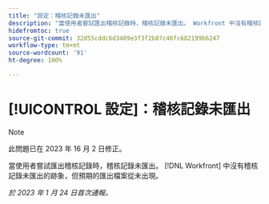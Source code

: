 ```yaml
---
title: "設定：稽核記錄未匯出"
description: "當使用者嘗試匯出稽核記錄時，稽核記錄未匯出。 Workfront 中沒有稽核記錄未匯出的跡象，但預期的匯出檔案從未出現。"
hidefromtoc: true
source-git-commit: 32d55cddc6d3489e3f3f2b87c46fc682199b6247
workflow-type: tm+mt
source-wordcount: '91'
ht-degree: 100%

---
```



# [!UICONTROL 設定]：稽核記錄未匯出

>[!NOTE]
>
>此問題已在 2023 年 16 月 2 日修正。

當使用者嘗試匯出稽核記錄時，稽核記錄未匯出。 [!DNL Workfront] 中沒有稽核記錄未匯出的跡象，但預期的匯出檔案從未出現。

_於 2023 年 1 月 24 日首次通報。_

